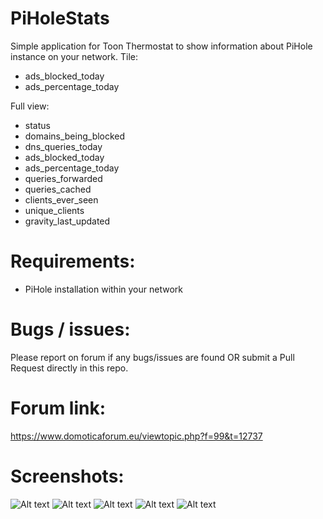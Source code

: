 # PiHoleStats

Simple application for Toon Thermostat to show information about PiHole instance on your network.
Tile:
- ads_blocked_today
- ads_percentage_today

Full view:
- status
- domains_being_blocked
- dns_queries_today
- ads_blocked_today
- ads_percentage_today
- queries_forwarded
- queries_cached
- clients_ever_seen
- unique_clients
- gravity_last_updated

# Requirements:
- PiHole installation within your network

# Bugs / issues:
Please report on forum if any bugs/issues are found OR submit a Pull Request directly in this repo.

# Forum link:
https://www.domoticaforum.eu/viewtopic.php?f=99&t=12737

# Screenshots:
![Alt text](https://raw.githubusercontent.com/ToonSoftwareCollective/toonstore_AppRepository/master/piholestats_screenshot_1.png)
![Alt text](https://raw.githubusercontent.com/ToonSoftwareCollective/toonstore_AppRepository/master/piholestats_screenshot_2.png)
![Alt text](https://raw.githubusercontent.com/ToonSoftwareCollective/toonstore_AppRepository/master/piholestats_screenshot_3.png)
![Alt text](https://raw.githubusercontent.com/ToonSoftwareCollective/toonstore_AppRepository/master/piholestats_screenshot_4.png)
![Alt text](https://raw.githubusercontent.com/ToonSoftwareCollective/toonstore_AppRepository/master/piholestats_screenshot_5.png)

